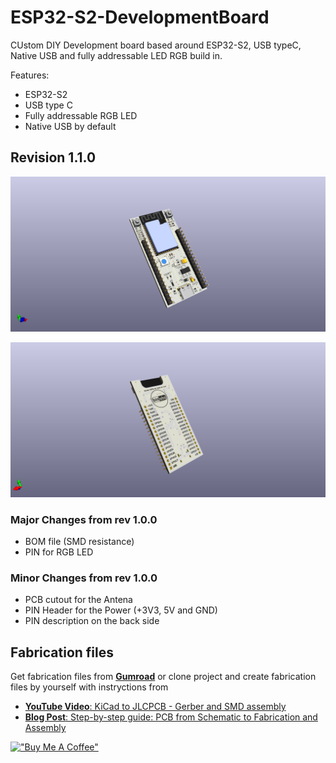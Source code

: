 # ESP32-S2-DevelopmentBoard

CUstom DIY Development board based around ESP32-S2, USB typeC, Native USB and fully addressable LED RGB build in. 

Features:

* ESP32-S2
* USB type C
* Fully addressable RGB LED 
* Native USB by default

## Revision 1.1.0

![ESP32S2DevBoard1](ESP32-S2DevBoard.png)

![ESP32S2DevBoard2](ESP32-S2DevBoard2.png)

### Major Changes from rev 1.0.0

- BOM file (SMD resistance)
- PIN for RGB LED

### Minor Changes from rev 1.0.0

- PCB cutout for the Antena
- PIN Header for the Power (+3V3, 5V and GND)
- PIN description on the back side 


## Fabrication files 

Get fabrication files from [**Gumroad**](https://blnlabs.gumroad.com/l/ESP32-S2DevelopmentBoard) or clone project and create fabrication files by yourself with instryctions from 

* [**YouTube Video**: KiCad to JLCPCB - Gerber and SMD assembly](https://youtu.be/nr_URKTHS4Y)
* [**Blog Post**: Step-by-step guide: PCB from Schematic to Fabrication and Assembly](https://blnlabs.com/step-by-step-guide-pcb-from-schematic-to-fabrication-and-assembly/)

[!["Buy Me A Coffee"](https://www.buymeacoffee.com/assets/img/custom_images/orange_img.png)](https://www.buymeacoffee.com/blagojemrk)

